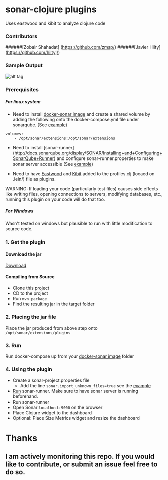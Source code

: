 # sonar-clojure plugins
Uses eastwood and kibit to analyze clojure code
### Contributors
######[Zobair Shahadat] (https://github.com/zmsp/)
######[Javier Hilty] (https://github.com/hiltyj/)

### Sample Output
![alt tag](https://raw.githubusercontent.com/zmsp/sonar-clojure/master/sample-output.png)
### Prerequisites

##### For linux system
* Need to install [docker-sonar image](https://github.com/harbur/docker-sonarqube) and create a shared volume by adding the following onto the docker-compose.yml file under sonarqube. (See [example](https://github.com/zmsp/sonar-clojure/tree/master/Resources))

```  
volumes:
    - /opt/sonar/extensions:/opt/sonar/extensions
```
* Need to install [sonar-runner] (http://docs.sonarqube.org/display/SONAR/Installing+and+Configuring+SonarQube+Runner) and configure sonar-runner.properties to make sonar server accessible (See [example](https://github.com/zmsp/sonar-clojure/tree/master/Resources))

* Need to have [Eastwood](https://github.com/jonase/eastwood) and [Kibit](https://github.com/jonase/kibit) added to the profiles.clj (locaed on .lein/) file as plugins.

WARNING: If loading your code (particularly test files) causes side effects like writing files, opening connections to servers, modifying databases, etc., running this plugin on your code will do that too. 
##### For Windows
Wasn't tested on windows but plausible to run with little modification to source code. 

### 1. Get the plugin

#### Download the jar
[Download](https://raw.githubusercontent.com/zmsp/sonar-clojure/master/Jar/clojure.sonar-1.0-SNAPSHOT.jar)

#### Compiling from Source
* Clone this project
* CD to the project
* Run `mvn package`
* Find the resulting jar in the target folder

### 2. Placing the jar file 

Place the jar produced from above step onto `/opt/sonar/extensions/plugins`

### 3. Run 
Run docker-compose up from your [docker-sonar image](https://github.com/harbur/docker-sonarqube) folder

### 4. Using the plugin

* Create a sonar-project.properties file
    * Add the line `sonar.import_unknown_files=true` see the [example](https://github.com/zmsp/sonar-clojure/tree/master/Resources)
* [Run](http://docs.sonarqube.org/display/SONAR/Analyzing+Source+Code) sonar-runner. Make sure to have sonar server is running beforehand. 
* Run sonar-runner
* Open Sonar `localhost:9000` on the browser 
* Place Clojure widget to the dashboard
* Optional: Place Size Metrics widget and resize the dashboard

# Thanks
## I am actively monitoring this repo. If you would like to contribute, or submit an issue feel free to do so. 
